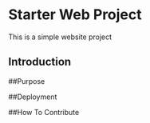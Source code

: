 # Starter Web Project

This is a simple website project
## Introduction

##Purpose

##Deployment

##How To Contribute
